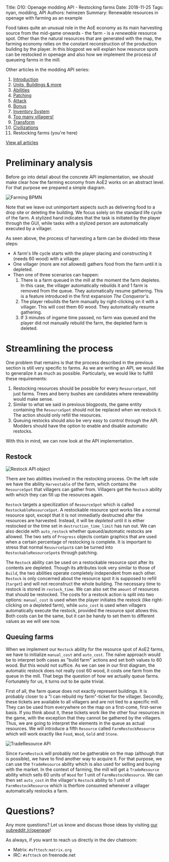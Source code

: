 Title: D10: Openage modding API - Restocking farms
Date: 2018-11-25
Tags: nyan, modding, API
Authors: heinezen
Summary: Renewable resources in openage with farming as an example

Food takes quite an unusual role in the AoE economy as its main harvesting source from the mid-game onwards - the farm - is a *renewable* resource spot. Other than the natural resources that are generated with the map, the farming economy relies on the constant reconstruction of the production building by the player. In this blogpost we will explain how resource spots can be restocked in openage and also how we implement the process of queueing farms in the mill.

Other articles in the modding API series:

1. [Introduction]({filename}/blog/D0000-openage_mod_api_intro.md)
2. [Units, Buildings & more]({filename}/blog/D0001-openage_mod_api_game_entity.md)
3. [Abilities]({filename}/blog/D0002-openage_mod_api_ability.md)
4. [Patching]({filename}/blog/D0003-openage_mod_api_patching.md)
5. [Attack]({filename}/blog/D0004-openage_mod_api_attack.md)
6. [Bonus]({filename}/blog/D0005-openage_mod_api_bonus.md)
7. [Inventory System]({filename}/blog/D0006-openage_mod_api_inventory.md)
8. [Too many villagers!]({filename}/blog/D0007-openage_mod_api_villager.md)
9. [Transform]({filename}/blog/D0008-openage_mod_api_transform.md)
10. [Civilizations]({filename}/blog/D0009-openage_mod_api_civ.md)
11. Restocking farms (you're here)

[View all articles]({filename}/blog/landing_page.md)

# Preliminary analysis

Before go into detail about the concrete API implementation, we should make clear how the farming economy from AoE2 works on an abstract level. For that purpose we prepared a simple diagram.

![Farming BPMN]({static}/images/D0010-farm-bpmn.svg)

Note that we leave out unimportant aspects such as delivering food to a drop site or deleting the building. We focus solely on the standard life cycle of the farm. A stylized hand indicates that the task is initiated by the player through the GUI, while tasks with a stylized person are automatically executed by a villager.

As seen above, the process of harvesting a farm can be divided into these steps:

* A farm's life cycle starts with the player placing and constructing it (needs 60 wood) with a villager.
* One villager (more are not allowed) gathers food from the farm until it is depleted.
* Then one of three scenarios can happen:
    1. There is a farm queued in the mill at the moment the farm depletes. In this case, the villager automatically rebuilds it and 1 farm is removed from the queue. They automatically resume gathering. This is a feature introduced in the first expansion *The Conqueror's*.
    2. The player rebuilds the farm manually by right-clicking on it with a villager. This will cost them 60 wood. They automatically resume gathering.
    3. If 3 minutes of ingame time passed, no farm was queued and the player did not manually rebuild the farm, the depleted farm is deleted.

# Streamlining the process

One problem that remains is that the process described in the previous section is still very specific to farms. As we are writing an API, we would like to generalize it as much as possible. Particularly, we would like to fulfill these requirements:

1. Restocking resources should be possible for every `ResourceSpot`, not just farms. Trees and berry bushes are candidates where renewability would make sense.
2. Similar to what we said in previous blogposts, the game entity containing the `ResourceSpot` should not be replaced when we restock it. The action should only refill the resources.
3. Queuing restocks should also be very easy to control through the API. Modders should have the option to enable and disable automatic restocks.

With this in mind, we can now look at the API implementation.

## Restock

![Restock API object]({static}/images/D0010-restock-api.png)

There are two abilities involved in the restocking process. On the left side we have the ability `Harvestable` of the farm, which contains the `ResourceSpot` that villagers can gather from. Villagers get the `Restock` ability with which they can fill up the resources again.

`Restock` targets a specilization of `ResourceSpot` which is called `RestockableResourceSpot`. A restockable resource spot works like a normal resource spot, except that it is not immediatly destructed after the resources are harvested. Instead, it will be *depleted* until it is either restocked or the time set in `destruction_time_limit` has run out. We can also decide with `auto_restock` whether queued/automatic restocks are allowed. The two sets of `Progress` objects contain graphics that are used when a certain percentage of restocking is complete. It is important to stress that normal `ResourceSpot`s can be turned into `RestockableResourceSpot`s through patching.

The `Restock` ability can be used on a restockable resource spot after its contents are depleted. Though its attributes look very similar to those of `Build`, the two abilities operate completely independent from each other. `Restock` is only concerned about the resource spot it is supposed to refill (`target`) and will not reconstruct the whole building. The necessary time to restock is stored in `restock_time`. We can also set the `amount` of resources that should be restocked. The costs for a restock action is split into two options: `manual_cost` is used when the player initiates the restock (like right-clicking on a depleted farm), while `auto_cost` is used when villagers automatically execute the restock, provided the resource spot allows this. Both costs can be the same, but it can be handy to set them to different values as we will see now.

## Queuing farms

When we implement our `Restock` ability for the resource spot of AoE2 farms, we have to initialize `manual_cost` and `auto_cost`. The naïve approach would be to interpret both cases as "build farm" actions and set both values to 60 wood. But this would not suffice. As we can see in our first diagram, the automatic restock does not really cost 60 wood, it costs one farm from the queue in the mill. That begs the question of how we actually queue farms. Fortunately for us, it turns out to be quite trivial. 

First of all, the farm queue does not exactly represent buildings. It is probably closer to a "I can rebuild my farm"-ticket for the villager. Secondly, these tickets are available to all villagers and are not tied to a specific mill. They can be used from everywhere on the map on a first-come, first-serve basis. If you think about it, these tickets work like the other four resources in the game, with the exception that they cannot be gathered by the villagers. Thus, we are going to interpret the elements in the queue as actual resources. We will introduce a fifth `Resource` called `FarmRestockResource` which will work exactly like `Food`, `Wood`, `Gold` and `Stone`.

![TradeResource API]({static}/images/D0010-trade-resource-api.png)

Since `FarmRestock` will probably not be gatherable on the map (although that is possible), we have to find another way to acquire it. For that purpose, we can use the `TradeResource` ability which is also used for selling and buying with the market. In the context of farming, the mill will get a `TradeResource` ability which sells 60 units of `Wood` for 1 unit of `FarmRestockResource`. We can then set `auto_cost` in the villager's `Restock` ability to 1 unit of `FarmRestockResource` which is therfore consumed whenever a villager automatically restocks a farm.

# Questions?

Any more questions? Let us know and discuss those ideas by visiting [our subreddit /r/openage](https://reddit.com/r/openage)!

As always, if you want to reach us directly in the dev chatroom:

* Matrix: `#sfttech:matrix.org`
* IRC: `#sfttech` on freenode.net

